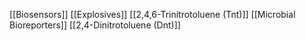 [[Biosensors]]
[[Explosives]]
[[2,4,6-Trinitrotoluene (Tnt)]]
[[Microbial Bioreporters]]
[[2,4-Dinitrotoluene (Dnt)]]
